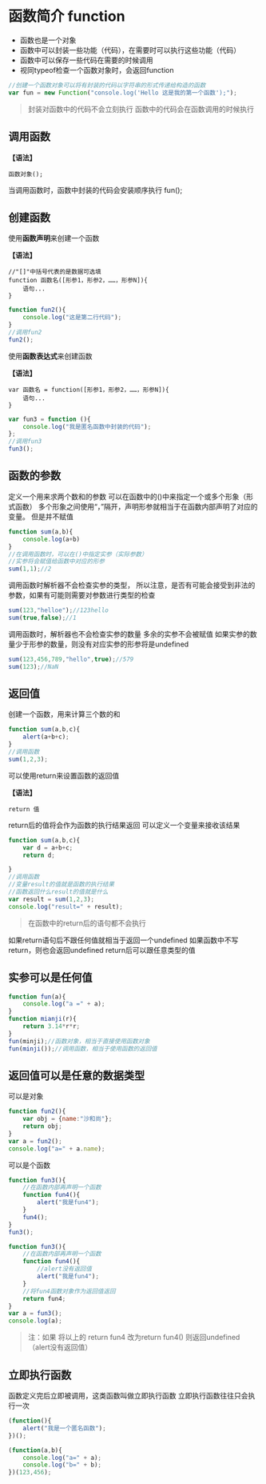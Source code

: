 # 函数简介 function
+ 函数也是一个对象
+ 函数中可以封装一些功能（代码），在需要时可以执行这些功能（代码）
+ 函数中可以保存一些代码在需要的时候调用
+ 视同typeof检查一个函数对象时，会返回function

```js
//创建一个函数对象可以将有封装的代码以字符串的形式传递给构造的函数  
var fun = new Function("console.log('Hello 这是我的第一个函数');");

```
>封装对函数中的代码不会立刻执行
函数中的代码会在函数调用的时候执行

## 调用函数
**【语法】**
    
    函数对象();
当调用函数时，函数中封装的代码会安装顺序执行
fun();

## 创建函数
使用**函数声明**来创建一个函数

**【语法】**
    
    //"[]"中括号代表的是数据可选填
    function 函数名([形参1，形参2，……，形参N]){
        语句...
    }

```js
function fun2(){
    console.log("这是第二行代码");
}  
//调用fun2
fun2();  
```
使用**函数表达式**来创建函数

**【语法】**

    var 函数名 = function([形参1，形参2，……，形参N]){
        语句...
    }

```js
var fun3 = function (){
    console.log("我是匿名函数中封装的代码");
};
//调用fun3
fun3();  
```
## 函数的参数
定义一个用来求两个数和的参数
可以在函数中的()中来指定一个或多个形象（形式函数）
多个形象之间使用“，”隔开，声明形参就相当于在函数内部声明了对应的变量。
但是并不赋值
```js    
function sum(a,b){
    console.log(a+b)
}
//在调用函数时，可以在()中指定实参（实际参数）
//实参将会赋值给函数中对应的形参
sum(1,1);//2
```
调用函数时解析器不会检查实参的类型，
所以注意，是否有可能会接受到非法的参数，如果有可能则需要对参数进行类型的检查
```js
sum(123,"helloe");//123hello
sum(true,false);//1
```
调用函数时，解析器也不会检查实参的数量
多余的实参不会被赋值
如果实参的数量少于形参的数量，则没有对应实参的形参将是undefined

```js
sum(123,456,789,"hello",true);//579
sum(123);//NaN
```
## 返回值
创建一个函数，用来计算三个数的和
```js
function sum(a,b,c){
    alert(a+b+c);
}
//调用函数
sum(1,2,3);
```
可以使用return来设置函数的返回值

**【语法】**

    return 值
return后的值将会作为函数的执行结果返回
可以定义一个变量来接收该结果
```js
function sum(a,b,c){
    var d = a+b+c;
    return d;

}
//调用函数
//变量result的值就是函数的执行结果
//函数返回什么result的值就是什么
var result = sum(1,2,3);
console.log("result=" + result);
```
>在函数中的return后的语句都不会执行

如果return语句后不跟任何值就相当于返回一个undefined
如果函数中不写return，则也会返回undefined
return后可以跟任意类型的值
## 实参可以是任何值
```js
function fun(a){
    console.log("a =" + a);
}
function mianji(r){
    return 3.14*r*r;
}
fun(minji);//函数对象，相当于直接使用函数对象
fun(minji());//调用函数，相当于使用函数的返回值
```
## 返回值可以是任意的数据类型
可以是对象
```js
function fun2(){
    var obj = {name:"沙和尚"};
    return obj;
}
var a = fun2();
console.log("a=" + a.name);
```
可以是个函数
```js
function fun3(){
    //在函数内部再声明一个函数
    function fun4(){
        alert("我是fun4");
    }
    fun4();
}
fun3();
```
```js
function fun3(){
    //在函数内部再声明一个函数
    function fun4(){
        //alert没有返回值
        alert("我是fun4");
    }
    //将fun4函数对象作为返回值返回
    return fun4;
}
var a = fun3();
console.log(a);
```
>注：如果 将以上的 return fun4 改为return  fun4() 则返回undefined（alert没有返回值）
## 立即执行函数
函数定义完后立即被调用，这类函数叫做立即执行函数
立即执行函数往往只会执行一次
```js
(function(){
    alert("我是一个匿名函数");
})();
```
```js
(function(a,b){
    console.log("a=" + a);
    console.log("b=" + b);
})(123,456);
```